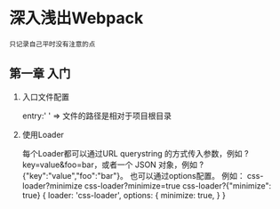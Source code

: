 # 深入浅出Webpack #
` 只记录自己平时没有注意的点 `
## 第一章 入门 ##
1. 入口文件配置
    
    entry:' ' => 文件的路径是相对于项目根目录
2. 使用Loader

    每个Loader都可以通过URL querystring 的方式传入参数，例如 ?key=value&foo=bar，或者一个 JSON 对象，例如 ?{"key":"value","foo":"bar"}。
    也可以通过options配置。
    例如：
        css-loader?minimize
        css-loader?minimize=true
        css-loader?{"minimize": true}
        {
          loader: 'css-loader',
          options: {
            minimize: true,
          }
        }